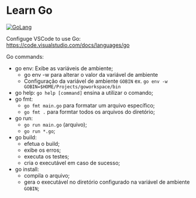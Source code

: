 # Learn Go
[![GoLang](https://img.shields.io/badge/Go-1.14.4-blue)](https://golang.org)

Configuge VSCode to use Go: https://code.visualstudio.com/docs/languages/go

Go commands:
- go env: Exibe as variáveis de ambiente;
  - go env -w para alterar o valor da variável de ambiente 
  - Configuração da variável de ambiente `GOBIN` ex. `go env -w GOBIN=$HOME/Projects/goworkspace/bin`
- go help: `go help [command]` ensina a utilizar o comando;
- go fmt: 
  - `go fmt main.go` para formatar um arquivo específico;
  - `go fmt .` para formtar todos os arquivos do diretório;
- go run: 
  - `go run main.go` (arquivo);
  - `go run *.go`;
- go build:
  - efetua o build;
  - exibe os erros;
  - executa os testes;
  - cria o executável em caso de sucesso;
- go install:
  - compila o arquivo;
  - gera o executável no diretório configurado na variável de ambiente `GOBIN`;
